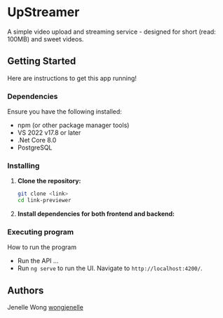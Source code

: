 # UpStreamer

A simple video upload and streaming service - designed for short (read: 100MB) and sweet videos.

## Getting Started

Here are instructions to get this app running!

### Dependencies
Ensure you have the following installed:
* npm (or other package manager tools)
* VS 2022 v17.8 or later
* .Net Core 8.0
* PostgreSQL

### Installing
1. **Clone the repository:**

   ```bash
   git clone <link>
   cd link-previewer
   ```

2. **Install dependencies for both frontend and backend:**
    <TODO>

### Executing program

How to run the program
* Run the API ...
* Run `ng serve` to run the UI. Navigate to `http://localhost:4200/`. 


## Authors
Jenelle Wong [wongjenelle](https://github.com/wongjenelle)